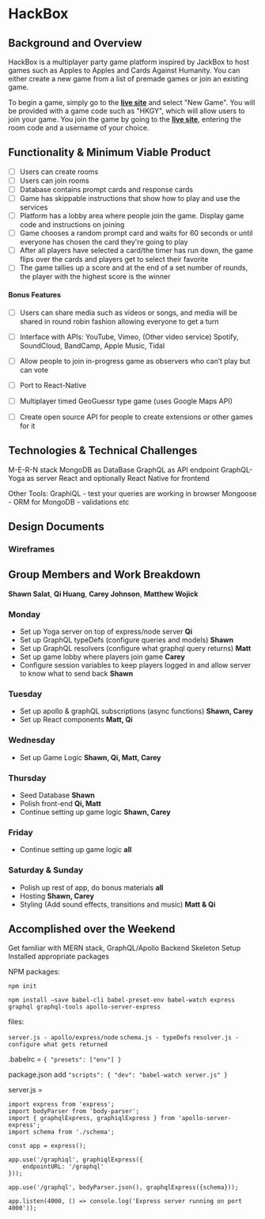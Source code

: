 # HackBox

## Background and Overview

HackBox is a multiplayer party game platform inspired by JackBox to host games such as Apples to Apples and Cards Against Humanity. You can either create a new game from a list of premade games or join an existing game.

To begin a game, simply go to the **[live site](http://)** and select "New Game". You will be provided with a game code such as "HKGY", which will allow users to join your game. You join the game by going to the **[live site](http://)**, entering the room code and a username of your choice.

## Functionality & Minimum Viable Product
- [ ] Users can create rooms
- [ ] Users can join rooms
- [ ] Database contains prompt cards and response cards
- [ ] Game has skippable instructions that show how to play and use the services
- [ ] Platform has a lobby area where people join the game. Display game code and instructions on joining
- [ ] Game chooses a random prompt card and waits for 60 seconds or until everyone has chosen the card they're going to play
- [ ] After all players have selected a card/the timer has run down, the game flips over the cards and players get to select their favorite
- [ ] The game tallies up a score and at the end of a set number of rounds, the player with the highest score is the winner

#### Bonus Features

- [ ] Users can share media such as videos or songs, and media will be shared in round robin fashion allowing everyone to get a turn
- [ ] Interface with APIs: YouTube, Vimeo, (Other video service) Spotify, SoundCloud, BandCamp, Apple Music, Tidal
- [ ] Allow people to join in-progress game as observers who can’t play but can vote
- [ ] Port to React-Native
- [ ] Multiplayer timed GeoGuessr type game (uses Google Maps API)
- [ ] Create open source API for people to create extensions or other games for it


## Technologies & Technical Challenges
M-E-R-N stack 
MongoDB as DataBase 
GraphQL as API endpoint
GraphQL-Yoga as server
React and optionally React Native for frontend 

Other Tools:
GraphiQL - test your queries are working in browser
Mongoose - ORM for MongoDB - validations etc


## Design Documents


### Wireframes

## Group Members and Work Breakdown

**Shawn Salat**, **Qi Huang**, **Carey Johnson**, **Matthew Wojick**

### Monday 
 - Set up Yoga server on top of express/node server **Qi**
 - Set up GraphQL typeDefs (configure queries and models)  **Shawn** 
 - Set up GraphQL resolvers (configure what graphql query returns) **Matt**
 - Set up game lobby where players join game **Carey**
 - Configure session variables to keep players logged in and allow server to know what to send back **Shawn**
### Tuesday 
- Set up apollo & graphQL subscriptions (async functions) **Shawn, Carey**
- Set up React components **Matt, Qi**
### Wednesday
 - Set up Game Logic **Shawn, Qi, Matt, Carey**
### Thursday
 - Seed Database **Shawn**
 - Polish front-end **Qi, Matt**
 - Continue setting up game logic **Shawn, Carey**
### Friday
 - Continue setting up game logic **all**
### Saturday & Sunday  
 - Polish up rest of app, do bonus materials **all**
 - Hosting **Shawn, Carey**
 - Styling (Add sound effects, transitions and music)  **Matt & Qi**

## Accomplished over the Weekend


Get familiar with MERN stack, GraphQL/Apollo
Backend Skeleton Setup
Installed appropriate packages


NPM packages:

`npm init`

`npm install —save babel-cli babel-preset-env babel-watch express  graphql graphql-tools apollo-server-express`


files: 

`server.js - apollo/express/node`
`schema.js - typeDefs`
`resolver.js - configure what gets returned`


.babelrc = 
      `{
        "presets": ["env"]
      }`

package.json add
 `"scripts": {
    "dev": "babel-watch server.js"
  }`

server.js = 

    import express from 'express';
    import bodyParser from 'body-parser';
    import { graphqlExpress, graphiqlExpress } from 'apollo-server-express';
    import schema from './schema';
    
    const app = express();
    
    app.use('/graphiql', graphiqlExpress({
        endpointURL: '/graphql'
    }));
    
    app.use('/graphql', bodyParser.json(), graphqlExpress({schema}));

    app.listen(4000, () => console.log('Express server running on port 4000'));
